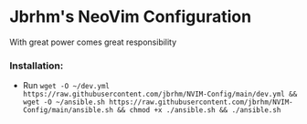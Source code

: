 # Jbrhm's NeoVim Configuration
With great power comes great responsibility
### Installation:
- Run `wget -O ~/dev.yml https://raw.githubusercontent.com/jbrhm/NVIM-Config/main/dev.yml && wget -O ~/ansible.sh https://raw.githubusercontent.com/jbrhm/NVIM-Config/main/ansible.sh && chmod +x ./ansible.sh && ./ansible.sh`
